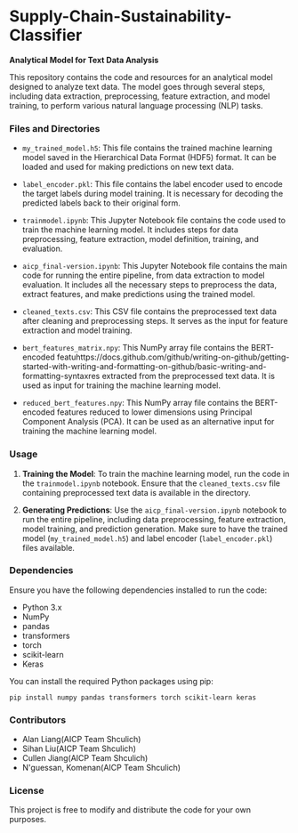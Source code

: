 # Supply-Chain-Sustainability-Classifier

**Analytical Model for Text Data Analysis**

This repository contains the code and resources for an analytical model designed to analyze text data. The model goes through several steps, including data extraction, preprocessing, feature extraction, and model training, to perform various natural language processing (NLP) tasks.

### Files and Directories

- `my_trained_model.h5`: This file contains the trained machine learning model saved in the Hierarchical Data Format (HDF5) format. It can be loaded and used for making predictions on new text data.
  
- `label_encoder.pkl`: This file contains the label encoder used to encode the target labels during model training. It is necessary for decoding the predicted labels back to their original form.

- `trainmodel.ipynb`: This Jupyter Notebook file contains the code used to train the machine learning model. It includes steps for data preprocessing, feature extraction, model definition, training, and evaluation.

- `aicp_final-version.ipynb`: This Jupyter Notebook file contains the main code for running the entire pipeline, from data extraction to model evaluation. It includes all the necessary steps to preprocess the data, extract features, and make predictions using the trained model.

- `cleaned_texts.csv`: This CSV file contains the preprocessed text data after cleaning and preprocessing steps. It serves as the input for feature extraction and model training.

- `bert_features_matrix.npy`: This NumPy array file contains the BERT-encoded featuhttps://docs.github.com/github/writing-on-github/getting-started-with-writing-and-formatting-on-github/basic-writing-and-formatting-syntaxres extracted from the preprocessed text data. It is used as input for training the machine learning model.

- `reduced_bert_features.npy`: This NumPy array file contains the BERT-encoded features reduced to lower dimensions using Principal Component Analysis (PCA). It can be used as an alternative input for training the machine learning model.

### Usage

1. **Training the Model**: To train the machine learning model, run the code in the `trainmodel.ipynb` notebook. Ensure that the `cleaned_texts.csv` file containing preprocessed text data is available in the directory.

2. **Generating Predictions**: Use the `aicp_final-version.ipynb` notebook to run the entire pipeline, including data preprocessing, feature extraction, model training, and prediction generation. Make sure to have the trained model (`my_trained_model.h5`) and label encoder (`label_encoder.pkl`) files available.

### Dependencies

Ensure you have the following dependencies installed to run the code:

- Python 3.x
- NumPy
- pandas
- transformers
- torch
- scikit-learn
- Keras

You can install the required Python packages using pip:

```
pip install numpy pandas transformers torch scikit-learn keras
```

### Contributors

- Alan Liang(AICP Team Shculich)
- Sihan Liu(AICP Team Shculich)
- Cullen Jiang(AICP Team Shculich)
- N'guessan, Komenan(AICP Team Shculich)
  

### License

This project is free to modify and distribute the code for your own purposes.
